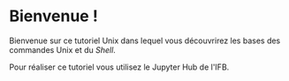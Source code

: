 # Bienvenue !

Bienvenue sur ce tutoriel Unix dans lequel vous découvrirez les bases des commandes Unix et du *Shell*.

Pour réaliser ce tutoriel vous utilisez le Jupyter Hub de l'IFB.


```{tableofcontents}
```
